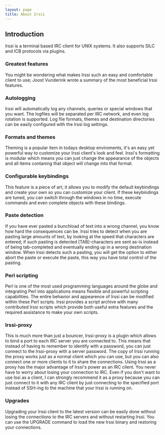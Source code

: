 ```yaml
---
layout: page
title: About Irssi
---
```


Introduction
------------

Irssi is a terminal based IRC client for UNIX systems. It also supports SILC
and ICB protocols via plugins.

### Greatest features
You might be wondering what makes Irssi such an easy and comfortable client
to use; Joost Vunderink wrote a summary of the most beneficial Irssi features.

### Autologging
Irssi will automatically log any channels, queries or special windows that
you want. The logfiles will be separated per IRC network, and even log
rotation is supported. Log file formats, themes and destination directories
can be easily configured with the Irssi log settings.

### Formats and themes
Theming is a popular item in todays desktop enviroments, it's an easy yet
powerful way to customize your Irssi client's look and feel. Irssi's
formatting is modular which means you can just change the appearance of the
objects and all items contaning that object will change into that format.

### Configurable keybindings
This feature is a piece of art; it allows you to modify the default
keybindings and create your own so you can customize your client. If these
keybindings are tuned, you can switch through the windows in no time, execute
commands and even complete objects with these bindings.

### Paste detection
If you have ever pasted a bunchload of text into a wrong channel, you know
how hard the consequences can be. Irssi tries to detect when you are pasting
large amounts of text, by looking at the speed that characters are entered;
if such pasting is detected [TAB]-characters are sent as-is instead of being
tab-completed and eventually ending up in a wrong destination window. When
Irssi detects such a pasting, you will get the option to either abort the
paste or execute the paste, this way you have total control of the pasting.

### Perl scripting
Perl is one of the most used programming languages around the globe and
integrating Perl into applications means flexible and powerful scripting
capabilities. The entire behavior and appearence of Irssi can be modified
within these Perl scripts. Irssi provides a script archive with many
contributed Irssi scripts which provide both useful extra features and the
required assistance to make your own scripts.

### Irssi-proxy
This is much more than just a bouncer, Irssi-proxy is a plugin which allows
to bind a port to each IRC server you are connected to. This means that
instead of having to remember to identify with a password, you can just
connect to the Irssi-proxy with a server password. The copy of Irssi running
the proxy works just as a normal client which you can use, but you can also
connect one or more clients to it to share the connections. Using Irssi as a
proxy has the major advantage of Irssi's power as an IRC client. You never
have to worry about losing your connection to IRC. Even if you don't want to
use Issi as a client, I can strongly recommend it as a proxy because you can
just connect to it with any IRC client by just connecting to the specified
port instead of SSH-ing to the machine that your Irssi is running on.

### Upgrades
Upgrading your Irssi client to the latest version can be easily done
without losing the connections to the IRC servers and without restarting
Irssi. You can use the UPGRADE command to load the new Irssi binary and
restoring your connections.
